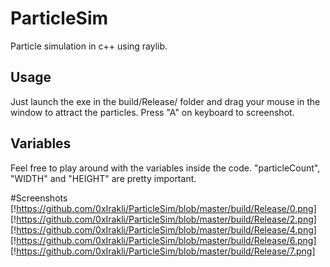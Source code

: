 # ParticleSim
Particle simulation in c++ using raylib.

## Usage
Just launch the exe in the build/Release/ folder and drag your mouse in the window to attract the particles. Press "A" on keyboard to screenshot.

## Variables
Feel free to play around with the variables inside the code.
"particleCount", "WIDTH" and "HEIGHT" are pretty important.

#Screenshots
[!https://github.com/0xIrakli/ParticleSim/blob/master/build/Release/0.png]
[!https://github.com/0xIrakli/ParticleSim/blob/master/build/Release/2.png]
[!https://github.com/0xIrakli/ParticleSim/blob/master/build/Release/4.png]
[!https://github.com/0xIrakli/ParticleSim/blob/master/build/Release/6.png]
[!https://github.com/0xIrakli/ParticleSim/blob/master/build/Release/7.png]
